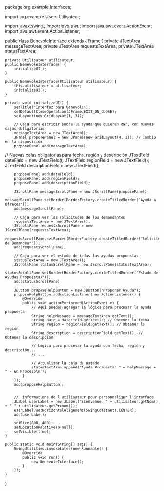 package org.example.Interfaces;

import org.example.Users.Utilisateur;

import javax.swing.*;
import java.awt.*;
import java.awt.event.ActionEvent;
import java.awt.event.ActionListener;

public class BenevoleInterface extends JFrame {
    private JTextArea messageTextArea;
    private JTextArea requestsTextArea;
    private JTextArea statusTextArea;

    private Utilisateur utilisateur;
    public BenevoleInterface() {
        initializeUI();
    }

    public BenevoleInterface(Utilisateur utilisateur) {
        this.utilisateur = utilisateur;
        initializeUI();
    }

    private void initializeUI() {
        setTitle("Interfaz para Benevole");
        setDefaultCloseOperation(JFrame.EXIT_ON_CLOSE);
        setLayout(new GridLayout(1, 3));

        // Caja para escribir sobre la ayuda que quieren dar, con nuevas cajas obligatorias
        messageTextArea = new JTextArea();
        JPanel proposePanel = new JPanel(new GridLayout(4, 1)); // Cambio en la disposición
        proposePanel.add(messageTextArea);

// Nuevas cajas obligatorias para fecha, región y descripción
        JTextField dateField = new JTextField();
        JTextField regionField = new JTextField();
        JTextField descriptionField = new JTextField();

        proposePanel.add(dateField);
        proposePanel.add(regionField);
        proposePanel.add(descriptionField);

        JScrollPane messageScrollPane = new JScrollPane(proposePanel);
        messageScrollPane.setBorder(BorderFactory.createTitledBorder("Ayuda a Ofrecer"));
        add(messageScrollPane);

        // Caja para ver las solicitudes de los demandantes
        requestsTextArea = new JTextArea();
        JScrollPane requestsScrollPane = new JScrollPane(requestsTextArea);
        requestsScrollPane.setBorder(BorderFactory.createTitledBorder("Solicitudes de Demandeur"));
        add(requestsScrollPane);

        // Caja para ver el estado de todas las ayudas propuestas
        statusTextArea = new JTextArea();
        JScrollPane statusScrollPane = new JScrollPane(statusTextArea);
        statusScrollPane.setBorder(BorderFactory.createTitledBorder("Estado de Ayudas Propuestas"));
        add(statusScrollPane);

        JButton proposeHelpButton = new JButton("Proponer Ayuda");
        proposeHelpButton.addActionListener(new ActionListener() {
            @Override
            public void actionPerformed(ActionEvent e) {
                // Aquí puedes agregar la lógica para procesar la ayuda propuesta
                String helpMessage = messageTextArea.getText();
                String date = dateField.getText(); // Obtener la fecha
                String region = regionField.getText(); // Obtener la región
                String description = descriptionField.getText(); // Obtener la descripción

                // Lógica para procesar la ayuda con fecha, región y descripción...
                // ...

                // Actualizar la caja de estado
                statusTextArea.append("Ayuda Propuesta: " + helpMessage + " - En Proceso\n");
            }
        });
        add(proposeHelpButton);


        //  informations de l'utilisateur pour personnaliser l'interface
        JLabel userLabel = new JLabel("Bienvenue, " + utilisateur.getNom() + " " + utilisateur.getPrenom());
        userLabel.setHorizontalAlignment(SwingConstants.CENTER);
        add(userLabel);

        setSize(800, 400);
        setLocationRelativeTo(null);
        setVisible(true);
    }

    public static void main(String[] args) {
        SwingUtilities.invokeLater(new Runnable() {
            @Override
            public void run() {
                new BenevoleInterface();
            }
        });
    }
}
